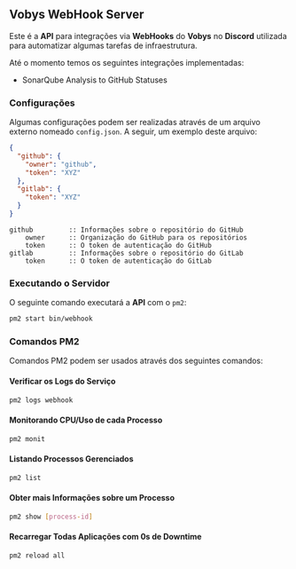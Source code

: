 ## Vobys WebHook Server

Este é a **API** para integrações via **WebHooks** do **Vobys** no **Discord** utilizada para automatizar algumas tarefas de infraestrutura.

Até o momento temos os seguintes integrações implementadas:

* SonarQube Analysis to GitHub Statuses

### Configurações

Algumas configurações podem ser realizadas através de um arquivo externo nomeado `config.json`. A seguir, um exemplo
deste arquivo:

```json
{
  "github": {
    "owner": "github",
    "token": "XYZ"
  },
  "gitlab": {
    "token": "XYZ"
  }
}
```

    github         :: Informações sobre o repositório do GitHub
        owner      :: Organização do GitHub para os repositórios
        token      :: O token de autenticação do GitHub
    gitlab         :: Informações sobre o repositório do GitLab
        token      :: O token de autenticação do GitLab

### Executando o Servidor

O seguinte comando executará a **API** com o `pm2`:

```bash
pm2 start bin/webhook
```

### Comandos PM2

Comandos PM2 podem ser usados através dos seguintes comandos:

#### Verificar os Logs do Serviço

```bash
pm2 logs webhook
```

#### Monitorando CPU/Uso de cada Processo

```bash
pm2 monit
```

#### Listando Processos Gerenciados

```bash
pm2 list
```

#### Obter mais Informações sobre um Processo

```bash
pm2 show [process-id]
```

#### Recarregar Todas Aplicações com 0s de Downtime

```bash
pm2 reload all
```
